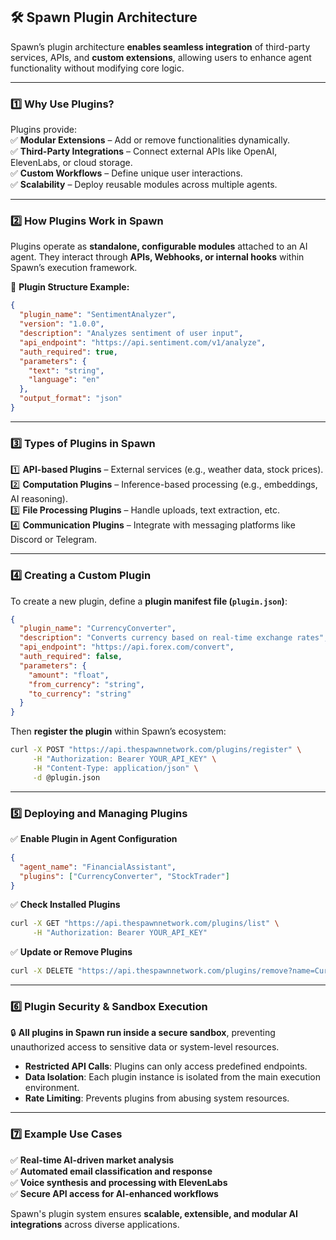 ## **🛠️ Spawn Plugin Architecture**

Spawn’s plugin architecture **enables seamless integration** of third-party services, APIs, and **custom extensions**, allowing users to enhance agent functionality without modifying core logic.

---

### **1️⃣ Why Use Plugins?**

Plugins provide:  
✅ **Modular Extensions** – Add or remove functionalities dynamically.  
✅ **Third-Party Integrations** – Connect external APIs like OpenAI, ElevenLabs, or cloud storage.  
✅ **Custom Workflows** – Define unique user interactions.  
✅ **Scalability** – Deploy reusable modules across multiple agents.

---

### **2️⃣ How Plugins Work in Spawn**

Plugins operate as **standalone, configurable modules** attached to an AI agent. They interact through **APIs, Webhooks, or internal hooks** within Spawn’s execution framework.

📌 **Plugin Structure Example:**

```json
{
  "plugin_name": "SentimentAnalyzer",
  "version": "1.0.0",
  "description": "Analyzes sentiment of user input",
  "api_endpoint": "https://api.sentiment.com/v1/analyze",
  "auth_required": true,
  "parameters": {
    "text": "string",
    "language": "en"
  },
  "output_format": "json"
}
```

---

### **3️⃣ Types of Plugins in Spawn**

1️⃣ **API-based Plugins** – External services (e.g., weather data, stock prices).  
2️⃣ **Computation Plugins** – Inference-based processing (e.g., embeddings, AI reasoning).  
3️⃣ **File Processing Plugins** – Handle uploads, text extraction, etc.  
4️⃣ **Communication Plugins** – Integrate with messaging platforms like Discord or Telegram.

---

### **4️⃣ Creating a Custom Plugin**

To create a new plugin, define a **plugin manifest file (`plugin.json`)**:

```json
{
  "plugin_name": "CurrencyConverter",
  "description": "Converts currency based on real-time exchange rates",
  "api_endpoint": "https://api.forex.com/convert",
  "auth_required": false,
  "parameters": {
    "amount": "float",
    "from_currency": "string",
    "to_currency": "string"
  }
}
```

Then **register the plugin** within Spawn’s ecosystem:

```bash
curl -X POST "https://api.thespawnnetwork.com/plugins/register" \
     -H "Authorization: Bearer YOUR_API_KEY" \
     -H "Content-Type: application/json" \
     -d @plugin.json
```

---

### **5️⃣ Deploying and Managing Plugins**

✅ **Enable Plugin in Agent Configuration**

```json
{
  "agent_name": "FinancialAssistant",
  "plugins": ["CurrencyConverter", "StockTrader"]
}
```

✅ **Check Installed Plugins**

```bash
curl -X GET "https://api.thespawnnetwork.com/plugins/list" \
     -H "Authorization: Bearer YOUR_API_KEY"
```

✅ **Update or Remove Plugins**

```bash
curl -X DELETE "https://api.thespawnnetwork.com/plugins/remove?name=CurrencyConverter"
```

---

### **6️⃣ Plugin Security & Sandbox Execution**

🔒 **All plugins in Spawn run inside a secure sandbox**, preventing unauthorized access to sensitive data or system-level resources.

- **Restricted API Calls**: Plugins can only access predefined endpoints.
- **Data Isolation**: Each plugin instance is isolated from the main execution environment.
- **Rate Limiting**: Prevents plugins from abusing system resources.

---

### **7️⃣ Example Use Cases**

✅ **Real-time AI-driven market analysis**  
✅ **Automated email classification and response**  
✅ **Voice synthesis and processing with ElevenLabs**  
✅ **Secure API access for AI-enhanced workflows**

Spawn's plugin system ensures **scalable, extensible, and modular AI integrations** across diverse applications.
